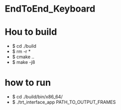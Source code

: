 # EndToEnd_Keyboard

# Hou to build


* $ cd ./build 
* $ rm -r *
* $ cmake ..
* $ make -j8

# how to run

* $ cd ./build/bin/x86_64/
* $ ./trt_interface_app PATH_TO_OUTPUT_FRAMES

